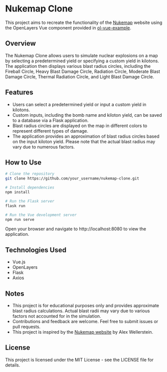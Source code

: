 # Nukemap Clone

This project aims to recreate the functionality of the [Nukemap](https://nuclearsecrecy.com/nukemap/) website using the OpenLayers Vue component provided in [ol-vue-example](https://github.com/Raruto/ol-vue-example/blob/master/src/components/DrawingControl.vue).

## Overview

The Nukemap Clone allows users to simulate nuclear explosions on a map by selecting a predetermined yield or specifying a custom yield in kilotons. The application then displays various blast radius circles, including the Fireball Circle, Heavy Blast Damage Circle, Radiation Circle, Moderate Blast Damage Circle, Thermal Radiation Circle, and Light Blast Damage Circle.

## Features

- Users can select a predetermined yield or input a custom yield in kilotons.
- Custom inputs, including the bomb name and kiloton yield, can be saved to a database via a Flask application.
- Blast radius circles are displayed on the map in different colors to represent different types of damage.
- The application provides an approximation of blast radius circles based on the input kiloton yield. Please note that the actual blast radius may vary due to numerous factors.

## How to Use

```bash
# Clone the repository
git clone https://github.com/your_username/nukemap-clone.git

# Install dependencies
npm install

# Run the Flask server
flask run

# Run the Vue development server
npm run serve
```
Open your browser and navigate to http://localhost:8080 to view the application.

## Technologies Used
- Vue.js
- OpenLayers
- Flask
- Axios

## Notes
- This project is for educational purposes only and provides approximate blast radius calculations. Actual blast radii may vary due to various factors not accounted for in the simulation.
- Contributions and feedback are welcome. Feel free to submit issues or pull requests.
- This project is inspired by the [Nukemap website](https://nuclearsecrecy.com/nukemap/) by Alex Wellerstein.

## License
This project is licensed under the MIT License - see the LICENSE file for details.

